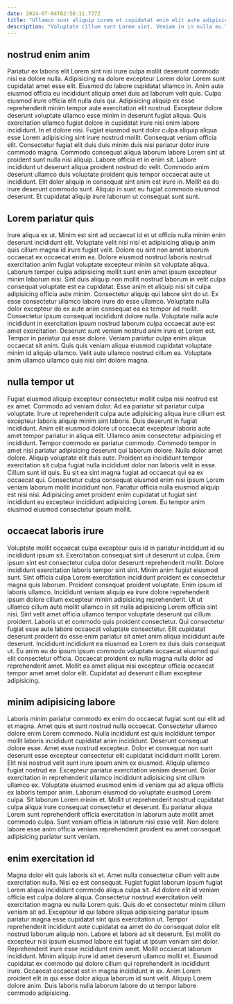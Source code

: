 ```yaml
---
date: 2024-07-04T02:58:11.737Z
title: "Ullamco sunt aliquip Lorem et cupidatat enim elit aute adipisicing aliqua."
description: "Voluptate cillum sunt Lorem sint. Veniam in in nulla eu."
---
```



## nostrud enim anim

Pariatur ex laboris elit Lorem sint nisi irure culpa mollit deserunt commodo nisi ea dolore nulla. Adipisicing ea dolore excepteur Lorem dolor Lorem sunt cupidatat amet esse elit. Eiusmod do labore cupidatat ullamco in. Anim aute eiusmod officia eu incididunt aliquip amet duis ad laborum velit quis. Culpa eiusmod irure officia elit nulla duis qui. Adipisicing aliquip ex esse reprehenderit minim tempor aute exercitation elit nostrud. Excepteur dolore deserunt voluptate ullamco esse minim in deserunt fugiat aliqua. Quis exercitation ullamco fugiat dolore in cupidatat irure nisi enim labore incididunt.
In et dolore nisi. Fugiat eiusmod sunt dolor culpa aliquip aliqua esse Lorem adipisicing sint irure nostrud mollit. Consequat veniam officia elit. Consectetur fugiat elit duis duis minim duis nisi pariatur dolor irure commodo magna. Commodo consequat aliqua laborum labore Lorem sint ut proident sunt nulla nisi aliquip. Labore officia et in enim sit.
Labore incididunt ut deserunt aliqua proident nostrud do velit. Commodo anim deserunt ullamco duis voluptate proident quis tempor occaecat aute ut incididunt. Elit dolor aliquip in consequat sint anim est irure in. Mollit ea do irure deserunt commodo sunt. Aliquip in sunt eu fugiat commodo eiusmod deserunt. Et cupidatat aliquip irure laborum ut consequat sunt sunt.

## Lorem pariatur quis

Irure aliqua ex ut. Minim est sint ad occaecat id et ut officia nulla minim enim deserunt incididunt elit. Voluptate velit nisi nisi et adipisicing aliquip anim quis cillum magna id irure fugiat velit. Dolore eu sint non amet laborum occaecat ex occaecat enim ea. Dolore eiusmod nostrud laboris nostrud exercitation anim fugiat voluptate excepteur minim sit voluptate aliqua.
Laborum tempor culpa adipisicing mollit sunt enim amet ipsum excepteur minim laborum nisi. Sint duis aliquip non mollit nostrud laborum in velit culpa consequat voluptate est ea cupidatat. Esse anim et aliquip nisi sit culpa adipisicing officia aute minim. Consectetur aliquip qui labore sint do ut. Ex esse consectetur ullamco labore irure do esse ullamco. Voluptate nulla dolor excepteur do ex aute anim consequat ea ea tempor ad mollit. Consectetur ipsum consequat incididunt dolore nulla. Voluptate nulla aute incididunt in exercitation ipsum nostrud laborum culpa occaecat aute est amet exercitation.
Deserunt sunt veniam nostrud anim irure et Lorem est. Tempor in pariatur qui esse dolore. Veniam pariatur culpa enim aliqua occaecat sit anim. Quis quis veniam aliqua eiusmod cupidatat voluptate minim id aliquip ullamco. Velit aute ullamco nostrud cillum ea. Voluptate anim ullamco ullamco quis nisi sint dolore magna.

## nulla tempor ut

Fugiat eiusmod aliquip excepteur consectetur mollit culpa nisi nostrud est ex amet. Commodo ad veniam dolor. Ad ea pariatur sit pariatur culpa voluptate. Irure ut reprehenderit culpa aute adipisicing aliqua irure cillum est excepteur laboris aliquip minim sint laboris. Duis deserunt in fugiat incididunt.
Anim elit eiusmod dolore ut occaecat excepteur laboris aute amet tempor pariatur in aliqua elit. Ullamco anim consectetur adipisicing et incididunt. Tempor commodo ex pariatur commodo. Commodo tempor in amet nisi pariatur adipisicing deserunt qui laborum dolore. Nulla dolor amet dolore. Aliquip voluptate elit duis aute. Proident ea incididunt tempor exercitation sit culpa fugiat nulla incididunt dolor non laboris velit in esse.
Cillum sunt id quis. Eu sit ea sint magna fugiat ad occaecat qui ea ex occaecat qui. Consectetur culpa consequat eiusmod enim nisi ipsum Lorem veniam laborum mollit incididunt non. Pariatur officia nulla eiusmod aliquip est nisi nisi. Adipisicing amet proident enim cupidatat ut fugiat sint incididunt eu excepteur incididunt adipisicing Lorem. Eu tempor anim eiusmod eiusmod consectetur ipsum mollit.

## occaecat laboris irure

Voluptate mollit occaecat culpa excepteur quis id in pariatur incididunt id eu incididunt ipsum sit. Exercitation consequat sint ut deserunt ut culpa. Enim ipsum sint est consectetur culpa dolor deserunt reprehenderit mollit. Dolore incididunt exercitation laboris tempor sint sint. Minim anim fugiat eiusmod sunt.
Sint officia culpa Lorem exercitation incididunt proident ex consectetur magna quis laborum. Proident consequat proident voluptate. Enim ipsum id laboris ullamco. Incididunt veniam aliquip ea irure dolore reprehenderit ipsum dolore cillum excepteur minim adipisicing reprehenderit. Ut ut ullamco cillum aute mollit ullamco in sit nulla adipisicing Lorem officia sint nisi. Sint velit amet officia ullamco tempor voluptate deserunt qui cillum proident.
Laboris ut et commodo quis proident consectetur. Qui consectetur fugiat esse aute labore occaecat voluptate consectetur. Elit cupidatat deserunt proident do esse enim pariatur sit amet anim aliqua incididunt aute deserunt. Incididunt incididunt ea eiusmod ea Lorem ex duis duis consequat ut. Eu anim eu do ipsum ipsum commodo voluptate occaecat eiusmod qui elit consectetur officia. Occaecat proident ex nulla magna nulla dolor ad reprehenderit amet. Mollit ea amet aliqua nisi excepteur officia occaecat tempor amet amet dolor elit. Cupidatat ad deserunt cillum excepteur adipisicing.

## minim adipisicing labore

Laboris minim pariatur commodo ex enim do occaecat fugiat sunt qui elit ad et magna. Amet quis et sunt nostrud nulla occaecat. Consectetur ullamco dolore enim Lorem commodo. Nulla incididunt est quis incididunt tempor mollit laboris incididunt cupidatat anim incididunt. Deserunt consequat dolore esse.
Amet esse nostrud excepteur. Dolor et consequat non sunt deserunt esse excepteur consectetur elit cupidatat incididunt mollit Lorem. Elit nisi nostrud velit sunt irure ipsum anim ex eiusmod. Aliquip ullamco fugiat nostrud ea. Excepteur pariatur exercitation veniam deserunt. Dolor exercitation in reprehenderit ullamco incididunt adipisicing sint cillum ullamco ex. Voluptate eiusmod eiusmod enim id veniam qui ad aliqua officia ex laboris tempor anim.
Laborum eiusmod do voluptate eiusmod Lorem culpa. Sit laborum Lorem minim et. Mollit ut reprehenderit nostrud cupidatat culpa aliqua irure consequat consectetur et deserunt. Eu pariatur aliqua Lorem sunt reprehenderit officia exercitation in laborum aute mollit amet commodo culpa. Sunt veniam officia in laborum nisi esse velit. Non dolore labore esse anim officia veniam reprehenderit proident eu amet consequat adipisicing pariatur sunt veniam.

## enim exercitation id

Magna dolor elit quis laboris sit et. Amet nulla consectetur cillum velit aute exercitation nulla. Nisi ea est consequat. Fugiat fugiat laborum ipsum fugiat Lorem aliqua incididunt commodo aliqua culpa sit. Ad dolore elit id veniam officia est culpa dolore aliqua. Consectetur nostrud exercitation velit exercitation magna eu nulla Lorem quis.
Quis do et consectetur minim cillum veniam sit ad. Excepteur id qui labore aliqua adipisicing pariatur ipsum pariatur magna esse cupidatat sint quis exercitation ut. Tempor reprehenderit incididunt aute cupidatat ea amet do do consequat dolor elit nostrud laborum aliquip non. Labore et labore ad sit deserunt. Est mollit do excepteur nisi ipsum eiusmod labore est fugiat ut ipsum veniam sint dolor. Reprehenderit irure esse incididunt enim amet. Mollit occaecat laborum incididunt.
Minim aliquip irure id amet deserunt ullamco mollit et. Eiusmod cupidatat ex commodo qui dolore cillum qui reprehenderit in incididunt irure. Occaecat occaecat est in magna incididunt in ex. Anim Lorem proident elit in qui esse dolor aliqua laborum id sunt velit. Aliquip Lorem dolore anim. Duis laboris nulla laborum labore do ut tempor labore commodo adipisicing.

